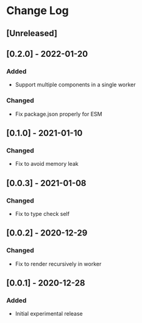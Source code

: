 # Change Log

## [Unreleased]

## [0.2.0] - 2022-01-20
### Added
- Support multiple components in a single worker
### Changed
- Fix package.json properly for ESM

## [0.1.0] - 2021-01-10
### Changed
- Fix to avoid memory leak

## [0.0.3] - 2021-01-08
### Changed
- Fix to type check self

## [0.0.2] - 2020-12-29
### Changed
- Fix to render recursively in worker

## [0.0.1] - 2020-12-28
### Added
- Initial experimental release
